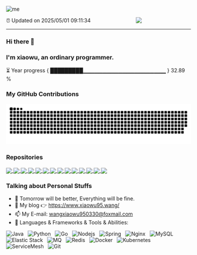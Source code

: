 ![me](https://cdn.jsdelivr.net/gh/wang-xiaowu/picture_repository@master/result.gif)

<img align="right" width="150px" src="https://cdn.jsdelivr.net/gh/wang-xiaowu/picture_repository@master/heart.svg"/>

⏰ Updated on 2025/05/01 09:11:34

---

### Hi there 👋 
### I'm xiaowu, an ordinary programmer. 

⏳ Year progress { █████████▁▁▁▁▁▁▁▁▁▁▁▁▁▁▁▁▁▁▁▁▁ } 32.89 %

### My GitHub Contributions    

![](https://raw.githubusercontent.com/wang-xiaowu/wang-xiaowu/main/assets/github-contribution-grid-snake.svg)          

### Repositories

<a href="https://github.com/behappy-project/behappy-screw-doc">
  <img align="center" src="https://github-readme-stats.vercel.app/api/pin/?username=behappy-project&repo=behappy-screw-doc&theme=buefy" width="33%"/>
</a>
<a href="https://github.com/behappy-project/behappy-gitbook">
  <img align="center" src="https://github-readme-stats.vercel.app/api/pin/?username=behappy-project&repo=behappy-gitbook&theme=buefy" width="33%"/>
</a>
<a href="https://github.com/behappy-project/behappy-redis">
  <img align="center" src="https://github-readme-stats.vercel.app/api/pin/?username=behappy-project&repo=behappy-redis&theme=buefy" width="33%"/>
</a>
<a href="https://github.com/behappy-project/behappy-url-shortener">
  <img align="center" src="https://github-readme-stats.vercel.app/api/pin/?username=behappy-project&repo=behappy-url-shortener&theme=buefy" width="33%"/>
</a>
<a href="https://github.com/behappy-project/behappy-sentinel-dashboard">
  <img align="center" src="https://github-readme-stats.vercel.app/api/pin/?username=behappy-project&repo=behappy-sentinel-dashboard&theme=buefy" width="33%"/>
</a>
<a href="https://github.com/behappy-hospital">
  <img align="center" src="https://github-readme-stats.vercel.app/api/pin/?username=behappy-hospital&repo=behappy-hospital&theme=buefy" width="33%"/>
</a>
<a href="https://github.com/behappy-project/behappy-netty-chatroom">
  <img align="center" src="https://github-readme-stats.vercel.app/api/pin/?username=behappy-project&repo=behappy-netty-chatroom&theme=buefy" width="33%"/>
</a>
<a href="https://github.com/behappy-project/behappy-canal">
  <img align="center" src="https://github-readme-stats.vercel.app/api/pin/?username=behappy-project&repo=behappy-canal&theme=buefy" width="33%"/>
</a>
<a href="https://github.com/behappy-project/behappy-chatgpt-assistant">
  <img align="center" src="https://github-readme-stats.vercel.app/api/pin/?username=behappy-project&repo=behappy-chatgpt-assistant&theme=buefy" width="33%"/>
</a>
<a href="https://github.com/behappy-project/behappy-test-automation">
  <img align="center" src="https://github-readme-stats.vercel.app/api/pin/?username=behappy-project&repo=behappy-test-automation&theme=buefy" width="33%"/>
</a>
<a href="https://github.com/behappy-other/orange">
  <img align="center" src="https://github-readme-stats.vercel.app/api/pin/?username=behappy-other&repo=orange&theme=buefy" width="33%"/>
</a>
<a href="https://github.com/behappy-gulimall">
  <img align="center" src="https://github-readme-stats.vercel.app/api/pin/?username=behappy-gulimall&repo=behappy-gulimall&theme=buefy" width="33%"/>
</a>
<a href="https://github.com/behappy-project/behappy-redirect">
  <img align="center" src="https://github-readme-stats.vercel.app/api/pin/?username=behappy-project&repo=behappy-redirect&theme=buefy" width="33%"/>
</a>
<a href="https://github.com/behappy-other/nginx-config-reload">
  <img align="center" src="https://github-readme-stats.vercel.app/api/pin/?username=behappy-other&repo=nginx-config-reload&theme=buefy" width="33%"/>
</a>

### Talking about Personal Stuffs  

- 🔭 Tomorrow will be better, Everything will be fine.     
- 🤔 My blog 👉 https://www.xiaowu95.wang/         
- 📫 My E-mail: wangxiaowu950330@foxmail.com          
- 🔧 Languages & Frameworks & Tools & Abilities: </br>    

![Java](https://img.shields.io/badge/-Java-green?style=social&logo=OpenJDK)&nbsp;&nbsp;
![Python](https://img.shields.io/badge/-Python-black?logo=python&style=social)&nbsp;&nbsp;
![Go](https://img.shields.io/badge/-Go-black?logo=go&style=social)&nbsp;&nbsp;
![Nodejs](https://img.shields.io/badge/-Nodejs-black?logo=JavaScript&style=social)&nbsp;&nbsp;
![Spring](https://img.shields.io/badge/-Spring-lightgrey?style=social&logo=Spring)&nbsp;&nbsp;
![Nginx](https://img.shields.io/badge/-Nginx-black?logo=nginx&style=social)&nbsp;&nbsp;
![MySQL](https://img.shields.io/badge/-MySQL-black?logo=mysql&style=social)&nbsp;&nbsp;
![Elastic Stack](https://img.shields.io/badge/-Elastic%20Stack-black?logo=elasticsearch&style=social)&nbsp;&nbsp;
![MQ](https://img.shields.io/badge/-MQ-black?logo=apachekafka&style=social)&nbsp;&nbsp;
![Redis](https://img.shields.io/badge/-Redis-lightgrey?style=social&logo=Redis)&nbsp;&nbsp;
![Docker](https://img.shields.io/badge/-Docker-red?style=social&logo=docker)&nbsp;&nbsp;
![Kubernetes](https://img.shields.io/badge/-Kubernetes-black?logo=kubernetes&style=social)&nbsp;&nbsp;
![ServiceMesh](https://img.shields.io/badge/-ServiceMesh-black?logo=istio&style=social)&nbsp;&nbsp;
![Git](https://img.shields.io/badge/-Git-black?logo=git&style=social) 

